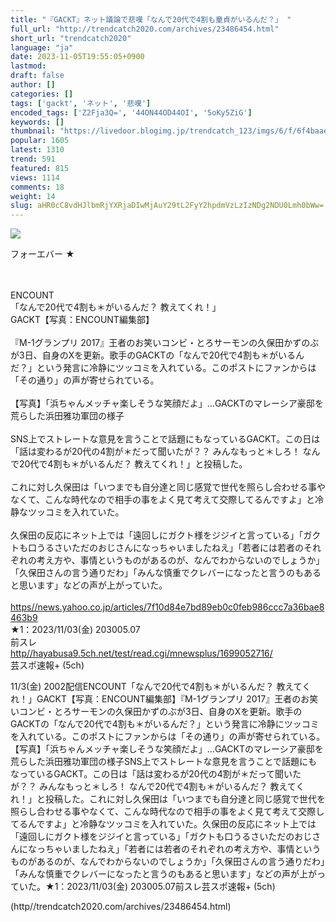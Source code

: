 ```yaml
---
title: "『GACKT』ネット議論で悲嘆「なんで20代で4割も童貞がいるんだ？」 "
full_url: "http://trendcatch2020.com/archives/23486454.html"
short_url: "trendcatch2020"
language: "ja"
date: 2023-11-05T19:55:05+0900
lastmod: 
draft: false
author: []
categories: []
tags: ['gackt', 'ネット', '悲嘆']
encoded_tags: ['Z2Fja3Q=', '44ON44OD44OI', '5oKy5ZiG']
keywords: []
thumbnail: "https://livedoor.blogimg.jp/trendcatch_123/imgs/6/f/6f4baae0.jpg"
popular: 1605
latest: 1310
trend: 591
featured: 815
views: 1114
comments: 18
weight: 14
slug: aHR0cC8vdHJlbmRjYXRjaDIwMjAuY29tL2FyY2hpdmVzLzIzNDg2NDU0Lmh0bWw=
---
```


![](https://livedoor.blogimg.jp/trendcatch_123/imgs/6/f/6f4baae0.jpg)

<div><p>フォーエバー ★ </p><br> <br> ENCOUNT <br> 「なんで20代で4割も＊がいるんだ？ 教えてくれ！」 <br> GACKT【写真：ENCOUNT編集部】 <br> <br> 『M-1グランプリ 2017』王者のお笑いコンビ・とろサーモンの久保田かずのぶが3日、自身のXを更新。歌手のGACKTの「なんで20代で4割も＊がいるんだ？」という発言に冷静にツッコミを入れている。このポストにファンからは「その通り」の声が寄せられている。 <br> <br> 【写真】「浜ちゃんメッチャ楽しそうな笑顔だよ」…GACKTのマレーシア豪邸を荒らした浜田雅功軍団の様子 <br> <br> SNS上でストレートな意見を言うことで話題にもなっているGACKT。この日は「話は変わるが20代の4割が＊だって聞いたが？？ みんなもっと＊しろ！ なんで20代で4割も＊がいるんだ？ 教えてくれ！」と投稿した。 <br> <br> これに対し久保田は「いつまでも自分達と同じ感覚で世代を照らし合わせる事やなくて、こんな時代なので相手の事をよく見て考えて交際してるんですよ」と冷静なツッコミを入れていた。 <br> <br> 久保田の反応にネット上では「遠回しにガクト様をジジイと言っている」「ガクトも口うるさいただのおじさんになっちゃいましたねえ」「若者には若者のそれぞれの考え方や、事情というものがあるのが、なんでわからないのでしょうか」「久保田さんの言う通りだわ」「みんな慎重でクレバーになったと言うのもあると思います」などの声が上がっていた。 <br> <br> <a target='_blank' href='https//news.yahoo.co.jp/articles/7f10d84e7bd89eb0c0feb986ccc7a36bae8463b9'>https//news.yahoo.co.jp/articles/7f10d84e7bd89eb0c0feb986ccc7a36bae8463b9</a> <br> ★1：2023/11/03(金) 203005.07 <br> 前スレ <br> <a target='_blank' href='http//hayabusa9.5ch.net/test/read.cgi/mnewsplus/1699052716/'>http//hayabusa9.5ch.net/test/read.cgi/mnewsplus/1699052716/</a> <br> 芸スポ速報+ (5ch) <p>11/3(金) 2002配信ENCOUNT「なんで20代で4割も＊がいるんだ？ 教えてくれ！」GACKT【写真：ENCOUNT編集部】『M-1グランプリ 2017』王者のお笑いコンビ・とろサーモンの久保田かずのぶが3日、自身のXを更新。歌手のGACKTの「なんで20代で4割も＊がいるんだ？」という発言に冷静にツッコミを入れている。このポストにファンからは「その通り」の声が寄せられている。【写真】「浜ちゃんメッチャ楽しそうな笑顔だよ」…GACKTのマレーシア豪邸を荒らした浜田雅功軍団の様子SNS上でストレートな意見を言うことで話題にもなっているGACKT。この日は「話は変わるが20代の4割が＊だって聞いたが？？ みんなもっと＊しろ！ なんで20代で4割も＊がいるんだ？ 教えてくれ！」と投稿した。これに対し久保田は「いつまでも自分達と同じ感覚で世代を照らし合わせる事やなくて、こんな時代なので相手の事をよく見て考えて交際してるんですよ」と冷静なツッコミを入れていた。久保田の反応にネット上では「遠回しにガクト様をジジイと言っている」「ガクトも口うるさいただのおじさんになっちゃいましたねえ」「若者には若者のそれぞれの考え方や、事情というものがあるのが、なんでわからないのでしょうか」「久保田さんの言う通りだわ」「みんな慎重でクレバーになったと言うのもあると思います」などの声が上がっていた。★1：2023/11/03(金) 203005.07前スレ芸スポ速報+ (5ch)</p></div>

(http//trendcatch2020.com/archives/23486454.html)
